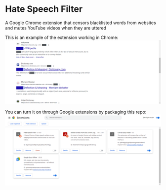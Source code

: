 # Hate Speech Filter
A Google Chrome extension that censors blacklisted words from websites and mutes YouTube videos when they are uttered 

This is an example of the extension working in Chrome:
![demo](readme.png)

You can turn it on through Google extensions by packaging this repo:
![demo](readme2.png)

